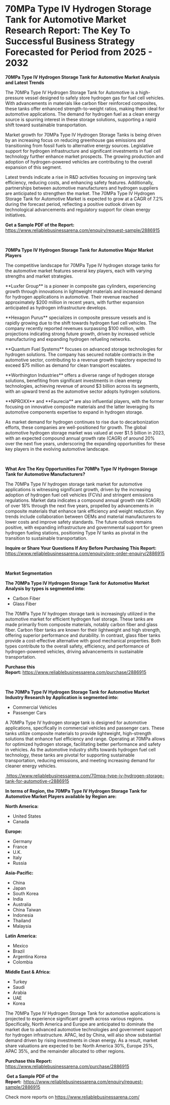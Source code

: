 <p><h1>70MPa Type IV Hydrogen Storage Tank for Automotive Market Research Report: The Key To Successful Business Strategy Forecasted for Period from 2025 - 2032</h1></p><p><strong>70MPa Type IV Hydrogen Storage Tank for Automotive Market Analysis and Latest Trends</strong></p>
<p><p>The 70MPa Type IV Hydrogen Storage Tank for Automotive is a high-pressure vessel designed to safely store hydrogen gas for fuel cell vehicles. With advancements in materials like carbon fiber reinforced composites, these tanks offer enhanced strength-to-weight ratios, making them ideal for automotive applications. The demand for hydrogen fuel as a clean energy source is spurring interest in these storage solutions, supporting a rapid shift toward sustainable transportation.</p><p>Market growth for 70MPa Type IV Hydrogen Storage Tanks is being driven by an increasing focus on reducing greenhouse gas emissions and transitioning from fossil fuels to alternative energy sources. Legislative support for hydrogen infrastructure and significant investments in fuel cell technology further enhance market prospects. The growing production and adoption of hydrogen-powered vehicles are contributing to the overall expansion of this segment.</p><p>Latest trends indicate a rise in R&D activities focusing on improving tank efficiency, reducing costs, and enhancing safety features. Additionally, partnerships between automotive manufacturers and hydrogen suppliers are anticipated to strengthen the market. The 70MPa Type IV Hydrogen Storage Tank for Automotive Market is expected to grow at a CAGR of 7.2% during the forecast period, reflecting a positive outlook driven by technological advancements and regulatory support for clean energy initiatives.</p></p>
<p><strong>Get a Sample PDF of the Report:&nbsp;</strong> <a href="https://www.reliablebusinessarena.com/enquiry/request-sample/2886915?utm_campaign=2137&utm_medium=2&utm_source=Github&utm_content=ia&utm_term=13032025&utm_id=70mpa-type-iv-hydrogen-storage-tank-for-automotive">https://www.reliablebusinessarena.com/enquiry/request-sample/2886915</a></p>
<p>&nbsp;</p>
<p><strong>70MPa Type IV Hydrogen Storage Tank for Automotive Major Market Players</strong></p>
<p><p>The competitive landscape for 70MPa Type IV hydrogen storage tanks for the automotive market features several key players, each with varying strengths and market strategies.</p><p>**Luxfer Group** is a pioneer in composite gas cylinders, experiencing growth through innovations in lightweight materials and increased demand for hydrogen applications in automotive. Their revenue reached approximately $200 million in recent years, with further expansion anticipated as hydrogen infrastructure develops.</p><p>**Hexagon Purus** specializes in composite pressure vessels and is rapidly growing due to the shift towards hydrogen fuel cell vehicles. The company recently reported revenues surpassing $100 million, with projections indicating strong future growth, driven by increased vehicle manufacturing and expanding hydrogen refueling networks.</p><p>**Quantum Fuel Systems** focuses on advanced storage technologies for hydrogen solutions. The company has secured notable contracts in the automotive sector, contributing to a revenue growth trajectory expected to exceed $75 million as demand for clean transport escalates.</p><p>**Worthington Industries** offers a diverse range of hydrogen storage solutions, benefiting from significant investments in clean energy technologies, achieving revenue of around $3 billion across its segments, with an upward trend as the automotive sector adopts hydrogen solutions.</p><p>**NPROXX** and **Faurecia** are also influential players, with the former focusing on innovative composite materials and the latter leveraging its automotive components expertise to expand in hydrogen storage.</p><p>As market demand for hydrogen continues to rise due to decarbonization efforts, these companies are well-positioned for growth. The global automotive hydrogen storage market was valued at over $1.5 billion in 2023, with an expected compound annual growth rate (CAGR) of around 20% over the next five years, underscoring the expanding opportunities for these key players in the evolving automotive landscape.</p></p>
<p>&nbsp;</p>
<p><strong>What Are The Key Opportunities For 70MPa Type IV Hydrogen Storage Tank for Automotive Manufacturers?</strong></p>
<p><p>The 70MPa Type IV hydrogen storage tank market for automotive applications is witnessing significant growth, driven by the increasing adoption of hydrogen fuel cell vehicles (FCVs) and stringent emissions regulations. Market data indicates a compound annual growth rate (CAGR) of over 18% through the next five years, propelled by advancements in composite materials that enhance tank efficiency and weight reduction. Key trends include collaboration between OEMs and material manufacturers to lower costs and improve safety standards. The future outlook remains positive, with expanding infrastructure and governmental support for green hydrogen fueling stations, positioning Type IV tanks as pivotal in the transition to sustainable transportation.</p></p>
<p><strong>Inquire or Share Your Questions If Any Before Purchasing This Report:</strong> <a href="https://www.reliablebusinessarena.com/enquiry/pre-order-enquiry/2886915?utm_campaign=2137&utm_medium=2&utm_source=Github&utm_content=ia&utm_term=13032025&utm_id=70mpa-type-iv-hydrogen-storage-tank-for-automotive">https://www.reliablebusinessarena.com/enquiry/pre-order-enquiry/2886915</a></p>
<p>&nbsp;</p>
<p><strong>Market Segmentation</strong></p>
<p><strong>The 70MPa Type IV Hydrogen Storage Tank for Automotive Market Analysis by types is segmented into:</strong></p>
<p><ul><li>Carbon Fiber</li><li>Glass Fiber</li></ul></p>
<p><p>The 70MPa Type IV hydrogen storage tank is increasingly utilized in the automotive market for efficient hydrogen fuel storage. These tanks are made primarily from composite materials, notably carbon fiber and glass fiber. Carbon fiber tanks are known for their lightweight and high strength, offering superior performance and durability. In contrast, glass fiber tanks provide a cost-effective alternative with good mechanical properties. Both types contribute to the overall safety, efficiency, and performance of hydrogen-powered vehicles, driving advancements in sustainable transportation.</p></p>
<p><strong>Purchase this Report:&nbsp;</strong><a href="https://www.reliablebusinessarena.com/purchase/2886915?utm_campaign=2137&utm_medium=2&utm_source=Github&utm_content=ia&utm_term=13032025&utm_id=70mpa-type-iv-hydrogen-storage-tank-for-automotive">https://www.reliablebusinessarena.com/purchase/2886915</a></p>
<p>&nbsp;</p>
<p><strong>The 70MPa Type IV Hydrogen Storage Tank for Automotive Market Industry Research by Application is segmented into:</strong></p>
<p><ul><li>Commercial Vehicles</li><li>Passenger Cars</li></ul></p>
<p><p>A 70MPa Type IV hydrogen storage tank is designed for automotive applications, specifically in commercial vehicles and passenger cars. These tanks utilize composite materials to provide lightweight, high-strength solutions that enhance fuel efficiency and range. Operating at 70MPa allows for optimized hydrogen storage, facilitating better performance and safety in vehicles. As the automotive industry shifts towards hydrogen fuel cell technology, these tanks are pivotal for supporting sustainable transportation, reducing emissions, and meeting increasing demand for cleaner energy vehicles.</p></p>
<p><a href="https://www.reliablebusinessarena.com/70mpa-type-iv-hydrogen-storage-tank-for-automotive-r2886915?utm_campaign=2137&utm_medium=2&utm_source=Github&utm_content=ia&utm_term=13032025&utm_id=70mpa-type-iv-hydrogen-storage-tank-for-automotive">&nbsp;https://www.reliablebusinessarena.com/70mpa-type-iv-hydrogen-storage-tank-for-automotive-r2886915</a></p>
<p><strong>In terms of Region, the 70MPa Type IV Hydrogen Storage Tank for Automotive Market Players available by Region are:</strong></p>
<p>
    <p> <strong> North America: </strong>
        <ul>
            <li>United States</li>
            <li>Canada</li>
        </ul>
        </p> 
    <p> <strong> Europe: </strong>
        <ul>
            <li>Germany</li>
            <li>France</li>
            <li>U.K.</li>
            <li>Italy</li>
            <li>Russia</li>
        </ul>
        </p> 
    <p> <strong> Asia-Pacific: </strong>
        <ul>
            <li>China</li>
            <li>Japan</li>
            <li>South Korea</li>
            <li>India</li>
            <li>Australia</li>
            <li>China Taiwan</li>
            <li>Indonesia</li>
            <li>Thailand</li>
            <li>Malaysia</li>
        </ul>
        </p> 
    <p> <strong> Latin America: </strong>
        <ul>
            <li>Mexico</li>
            <li>Brazil</li>
            <li>Argentina Korea</li>
            <li>Colombia</li>
        </ul>
        </p> 
    <p> <strong> Middle East & Africa: </strong>
        <ul>
            <li>Turkey</li>
            <li>Saudi</li>
            <li>Arabia</li>
            <li>UAE</li>
            <li>Korea</li>
        </ul>
    </p>
    </p>
<p><p>The 70MPa Type IV Hydrogen Storage Tank for automotive applications is projected to experience significant growth across various regions. Specifically, North America and Europe are anticipated to dominate the market due to advanced automotive technologies and government support for hydrogen infrastructure. APAC, led by China, will also show substantial demand driven by rising investments in clean energy. As a result, market share valuations are expected to be: North America 30%, Europe 25%, APAC 35%, and the remainder allocated to other regions.</p></p>
<p><strong>Purchase this Report: </strong><a href="https://www.reliablebusinessarena.com/purchase/2886915?utm_campaign=2137&utm_medium=2&utm_source=Github&utm_content=ia&utm_term=13032025&utm_id=70mpa-type-iv-hydrogen-storage-tank-for-automotive">https://www.reliablebusinessarena.com/purchase/2886915</a></p>
<p>&nbsp;<strong>Get a Sample PDF of the Report:&nbsp;&nbsp;</strong><a href="https://www.reliablebusinessarena.com/enquiry/request-sample/2886915?utm_campaign=2137&utm_medium=2&utm_source=Github&utm_content=ia&utm_term=13032025&utm_id=70mpa-type-iv-hydrogen-storage-tank-for-automotive">https://www.reliablebusinessarena.com/enquiry/request-sample/2886915</a></p>
<p><strong></strong></p>
<p>Check more reports on <a href="https://www.reliablebusinessarena.com/?utm_campaign=2137&utm_medium=2&utm_source=Github&utm_content=ia&utm_term=13032025&utm_id=70mpa-type-iv-hydrogen-storage-tank-for-automotive">https://www.reliablebusinessarena.com/</a></p>